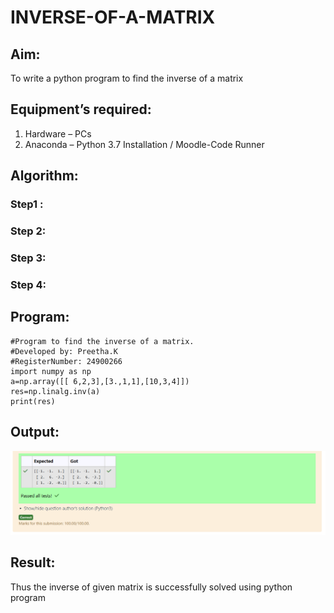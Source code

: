 # INVERSE-OF-A-MATRIX
## Aim:
To write a python program to find the inverse of a matrix
## Equipment’s required:
1. 	Hardware – PCs
2. 	Anaconda – Python 3.7 Installation / Moodle-Code Runner
## Algorithm:
### Step1 : 
### Step 2: 
### Step 3: 
### Step 4: 

## Program:
    #Program to find the inverse of a matrix.
    #Developed by: Preetha.K
    #RegisterNumber: 24900266
    import numpy as np
    a=np.array([[ 6,2,3],[3.,1,1],[10,3,4]])
    res=np.linalg.inv(a)
    print(res)
## Output:
![result](image.png)
## Result:
Thus the inverse of given matrix is successfully solved using python program

